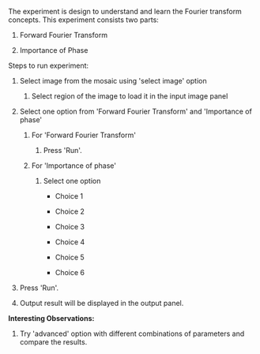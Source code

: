 The experiment is design to understand and learn the Fourier transform concepts. This experiment consists two parts:

1. Forward Fourier Transform

2. Importance of Phase

Steps to run experiment:

1. Select image from the mosaic using 'select image' option

   1.  Select region of the image to load it in the input image panel

2. Select one option from 'Forward Fourier Transform' and 'Importance of phase'

   1. For 'Forward Fourier Transform' 

      1. Press 'Run'.

   2. For 'Importance of phase'

      1. Select one option

         - Choice 1

         - Choice 2

         - Choice 3

         - Choice 4

         - Choice 5

         - Choice 6

3. Press 'Run'.

4. Output result will be displayed in the output panel.

**Interesting Observations:**

1. Try 'advanced' option with different combinations of parameters and compare the results.
